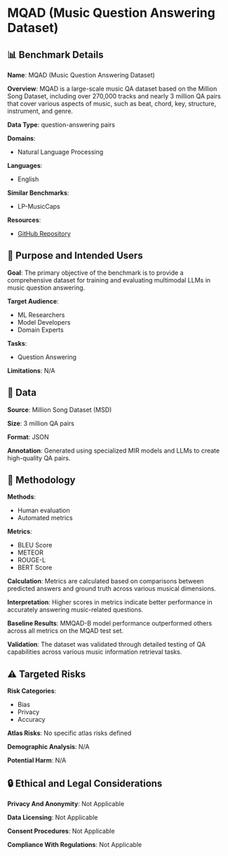# MQAD (Music Question Answering Dataset)

## 📊 Benchmark Details

**Name**: MQAD (Music Question Answering Dataset)

**Overview**: MQAD is a large-scale music QA dataset based on the Million Song Dataset, including over 270,000 tracks and nearly 3 million QA pairs that cover various aspects of music, such as beat, chord, key, structure, instrument, and genre.

**Data Type**: question-answering pairs

**Domains**:
- Natural Language Processing

**Languages**:
- English

**Similar Benchmarks**:
- LP-MusicCaps

**Resources**:
- [GitHub Repository](https://github.com/oyzh888/MQAD)

## 🎯 Purpose and Intended Users

**Goal**: The primary objective of the benchmark is to provide a comprehensive dataset for training and evaluating multimodal LLMs in music question answering.

**Target Audience**:
- ML Researchers
- Model Developers
- Domain Experts

**Tasks**:
- Question Answering

**Limitations**: N/A

## 💾 Data

**Source**: Million Song Dataset (MSD)

**Size**: 3 million QA pairs

**Format**: JSON

**Annotation**: Generated using specialized MIR models and LLMs to create high-quality QA pairs.

## 🔬 Methodology

**Methods**:
- Human evaluation
- Automated metrics

**Metrics**:
- BLEU Score
- METEOR
- ROUGE-L
- BERT Score

**Calculation**: Metrics are calculated based on comparisons between predicted answers and ground truth across various musical dimensions.

**Interpretation**: Higher scores in metrics indicate better performance in accurately answering music-related questions.

**Baseline Results**: MMQAD-B model performance outperformed others across all metrics on the MQAD test set.

**Validation**: The dataset was validated through detailed testing of QA capabilities across various music information retrieval tasks.

## ⚠️ Targeted Risks

**Risk Categories**:
- Bias
- Privacy
- Accuracy

**Atlas Risks**:
No specific atlas risks defined

**Demographic Analysis**: N/A

**Potential Harm**: N/A

## 🔒 Ethical and Legal Considerations

**Privacy And Anonymity**: Not Applicable

**Data Licensing**: Not Applicable

**Consent Procedures**: Not Applicable

**Compliance With Regulations**: Not Applicable
